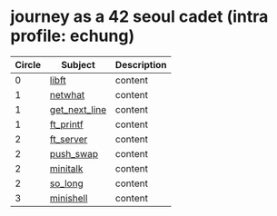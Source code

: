# journey as a 42 seoul cadet (intra profile: echung)

| Circle | Subject | Description |
| ------- | ------- | ------- |
| 0 | [libft](https://github.com/euiminnn/Born-to-code/tree/master/libft) | content |
| 1 | [netwhat](https://github.com/euiminnn/Born-to-code/tree/master/netwhat) | content |
| 1 | [get_next_line](https://github.com/euiminnn/Born-to-code/tree/master/get_next_line) | content |
| 1 | [ft_printf](https://github.com/euiminnn/Born-to-code/tree/master/printf) | content |
| 2 | [ft_server](https://github.com/euiminnn/Born-to-code/tree/master/server) | content |
| 2 | [push_swap]() | content |
| 2 | [minitalk]() | content |
| 2 | [so_long]() | content |
| 3 | [minishell]() | content |
